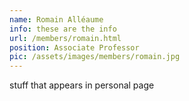 ```yaml
---
name: Romain Alléaume
info: these are the info
url: /members/romain.html
position: Associate Professor
pic: /assets/images/members/romain.jpg
---
```


stuff that appears in personal page